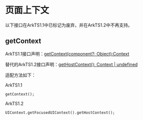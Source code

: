 # 页面上下文

以下接口在ArkTS1.1中已标记为废弃，并在ArkTS1.2中不再支持。

## getContext

ArkTS1.1接口声明：[getContext(component?: Object):Context](../reference/apis-arkui/js-apis-getContext.md#getContext)

替代的ArkTS1.2接口声明：[getHostContext(): Context | undefined](../reference/apis-arkui/js-apis-arkui-UIContext.md#getHostContext12)

适配方法如下：

ArkTS1.1

```
getContext();
```

ArkTS1.2

```
UIContext.getFocusedUIContext().getHostContext();
```
